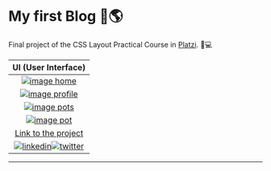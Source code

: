 # My first Blog 🚀🌎
Final project of the CSS Layout Practical Course in [Platzi](https://platzi.com/clases/practico-css/ "Platzi"). 💚💻

| UI (User Interface)  |
| :------------: |
| [![image home](https://i.postimg.cc/1R7CvLrm/127-0-0-1-5500-1.png "image home")](https://i.postimg.cc/1R7CvLrm/127-0-0-1-5500-1.png "image home")  |
|  [![image profile](https://i.postimg.cc/YqprxL8K/127-0-0-1-5500-profile-html.png "image profile")](https://i.postimg.cc/YqprxL8K/127-0-0-1-5500-profile-html.png "image profile") |
| [![image pots](https://i.postimg.cc/Mp7YJ4Vj/127-0-0-1-5500-blogs-html.png "image pots")](https://i.postimg.cc/Mp7YJ4Vj/127-0-0-1-5500-blogs-html.png "image pots")  |
|  [![image pot](https://i.postimg.cc/vmGtYzt2/127-0-0-1-5500-blog-html.png "image pot")](https://i.postimg.cc/vmGtYzt2/127-0-0-1-5500-blog-html.png "image pot") |
|[Link to the project](https://sebasdeveloper1.github.io/MyFirtsBlog.github.io// "Link to the project")|
|[![linkedin](https://i.postimg.cc/mDrgWBbD/icon-linkedin.png "linkedin")](www.linkedin.com/in/sebas-developer "linkedin")[![twitter](https://i.postimg.cc/SKdxPJb3/icon-twitter.png "twitter")](https://twitter.com/SebasDeveloper "twitter")|

------------

